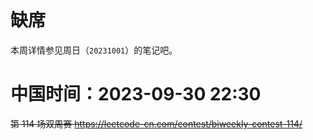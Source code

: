 
# 缺席

本周详情参见周日（`20231001`）的笔记吧。

# 中国时间：2023-09-30 22:30

~~第 114 场双周赛 https://leetcode-cn.com/contest/biweekly-contest-114/~~
